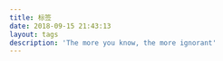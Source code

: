 ```yaml
---
title: 标签
date: 2018-09-15 21:43:13
layout: tags
description: 'The more you know, the more ignorant'
---
```

